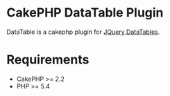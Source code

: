 # CakePHP DataTable Plugin
DataTable is a cakephp plugin for [JQuery DataTables](http://datatables.net/).

# Requirements
* CakePHP >= 2.2
* PHP >= 5.4